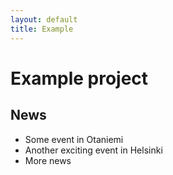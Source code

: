 ```yaml
---
layout: default
title: Example
---
```


# Example project

## News

- Some event in Otaniemi
- Another exciting event in Helsinki
- More news
